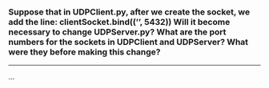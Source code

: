 ### Suppose that in UDPClient.py, after we create the socket, we add the line: clientSocket.bind((’’, 5432)) Will it become necessary to change UDPServer.py? What are the port numbers for the sockets in UDPClient and UDPServer? What were they before making this change?

---

...